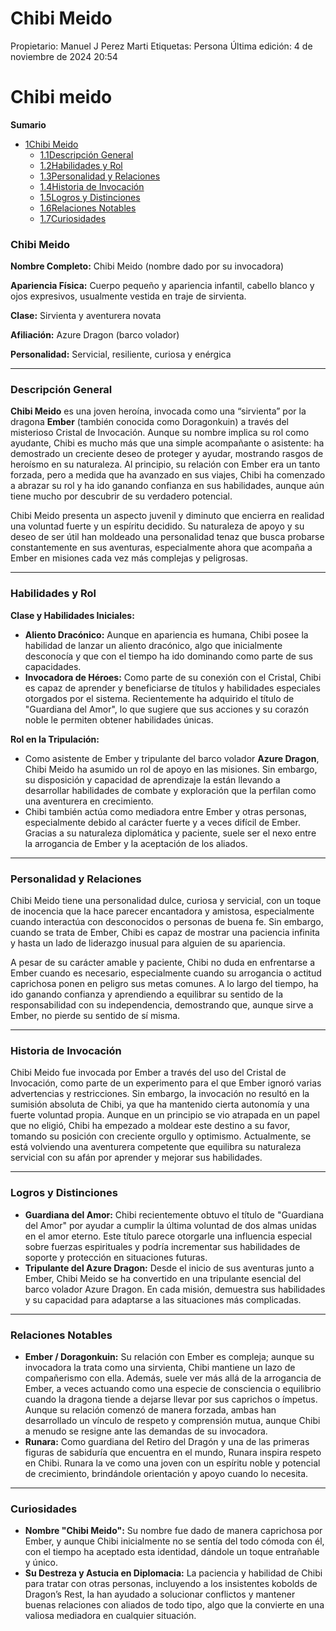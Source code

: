 # Chibi Meido

Propietario: Manuel J Perez Marti
Etiquetas: Persona
Última edición: 4 de noviembre de 2024 20:54

# Chibi meido

**Sumario**

- [1Chibi Meido](https://islas-cristal.fandom.com/es/wiki/Chibi_meido#Chibi_Meido)
    - [1.1Descripción General](https://islas-cristal.fandom.com/es/wiki/Chibi_meido#Descripci%C3%B3n_General)
    - [1.2Habilidades y Rol](https://islas-cristal.fandom.com/es/wiki/Chibi_meido#Habilidades_y_Rol)
    - [1.3Personalidad y Relaciones](https://islas-cristal.fandom.com/es/wiki/Chibi_meido#Personalidad_y_Relaciones)
    - [1.4Historia de Invocación](https://islas-cristal.fandom.com/es/wiki/Chibi_meido#Historia_de_Invocaci%C3%B3n)
    - [1.5Logros y Distinciones](https://islas-cristal.fandom.com/es/wiki/Chibi_meido#Logros_y_Distinciones)
    - [1.6Relaciones Notables](https://islas-cristal.fandom.com/es/wiki/Chibi_meido#Relaciones_Notables)
    - [1.7Curiosidades](https://islas-cristal.fandom.com/es/wiki/Chibi_meido#Curiosidades)

### **Chibi Meido**

**Nombre Completo:** Chibi Meido (nombre dado por su invocadora)

**Apariencia Física:** Cuerpo pequeño y apariencia infantil, cabello blanco y ojos expresivos, usualmente vestida en traje de sirvienta.

**Clase:** Sirvienta y aventurera novata

**Afiliación:** Azure Dragon (barco volador)

**Personalidad:** Servicial, resiliente, curiosa y enérgica

---

### **Descripción General**

**Chibi Meido** es una joven heroína, invocada como una “sirvienta” por la dragona **Ember** (también conocida como Doragonkuin) a través del misterioso Cristal de Invocación. Aunque su nombre implica su rol como ayudante, Chibi es mucho más que una simple acompañante o asistente: ha demostrado un creciente deseo de proteger y ayudar, mostrando rasgos de heroísmo en su naturaleza. Al principio, su relación con Ember era un tanto forzada, pero a medida que ha avanzado en sus viajes, Chibi ha comenzado a abrazar su rol y ha ido ganando confianza en sus habilidades, aunque aún tiene mucho por descubrir de su verdadero potencial.

Chibi Meido presenta un aspecto juvenil y diminuto que encierra en realidad una voluntad fuerte y un espíritu decidido. Su naturaleza de apoyo y su deseo de ser útil han moldeado una personalidad tenaz que busca probarse constantemente en sus aventuras, especialmente ahora que acompaña a Ember en misiones cada vez más complejas y peligrosas.

---

### **Habilidades y Rol**

**Clase y Habilidades Iniciales:**

- **Aliento Dracónico:** Aunque en apariencia es humana, Chibi posee la habilidad de lanzar un aliento dracónico, algo que inicialmente desconocía y que con el tiempo ha ido dominando como parte de sus capacidades.
- **Invocadora de Héroes:** Como parte de su conexión con el Cristal, Chibi es capaz de aprender y beneficiarse de títulos y habilidades especiales otorgados por el sistema. Recientemente ha adquirido el título de "Guardiana del Amor", lo que sugiere que sus acciones y su corazón noble le permiten obtener habilidades únicas.

**Rol en la Tripulación:**

- Como asistente de Ember y tripulante del barco volador **Azure Dragon**, Chibi Meido ha asumido un rol de apoyo en las misiones. Sin embargo, su disposición y capacidad de aprendizaje la están llevando a desarrollar habilidades de combate y exploración que la perfilan como una aventurera en crecimiento.
- Chibi también actúa como mediadora entre Ember y otras personas, especialmente debido al carácter fuerte y a veces difícil de Ember. Gracias a su naturaleza diplomática y paciente, suele ser el nexo entre la arrogancia de Ember y la aceptación de los aliados.

---

### **Personalidad y Relaciones**

Chibi Meido tiene una personalidad dulce, curiosa y servicial, con un toque de inocencia que la hace parecer encantadora y amistosa, especialmente cuando interactúa con desconocidos o personas de buena fe. Sin embargo, cuando se trata de Ember, Chibi es capaz de mostrar una paciencia infinita y hasta un lado de liderazgo inusual para alguien de su apariencia.

A pesar de su carácter amable y paciente, Chibi no duda en enfrentarse a Ember cuando es necesario, especialmente cuando su arrogancia o actitud caprichosa ponen en peligro sus metas comunes. A lo largo del tiempo, ha ido ganando confianza y aprendiendo a equilibrar su sentido de la responsabilidad con su independencia, demostrando que, aunque sirve a Ember, no pierde su sentido de sí misma.

---

### **Historia de Invocación**

Chibi Meido fue invocada por Ember a través del uso del Cristal de Invocación, como parte de un experimento para el que Ember ignoró varias advertencias y restricciones. Sin embargo, la invocación no resultó en la sumisión absoluta de Chibi, ya que ha mantenido cierta autonomía y una fuerte voluntad propia. Aunque en un principio se vio atrapada en un papel que no eligió, Chibi ha empezado a moldear este destino a su favor, tomando su posición con creciente orgullo y optimismo. Actualmente, se está volviendo una aventurera competente que equilibra su naturaleza servicial con su afán por aprender y mejorar sus habilidades.

---

### **Logros y Distinciones**

- **Guardiana del Amor:** Chibi recientemente obtuvo el título de "Guardiana del Amor" por ayudar a cumplir la última voluntad de dos almas unidas en el amor eterno. Este título parece otorgarle una influencia especial sobre fuerzas espirituales y podría incrementar sus habilidades de soporte y protección en situaciones futuras.
- **Tripulante del Azure Dragon:** Desde el inicio de sus aventuras junto a Ember, Chibi Meido se ha convertido en una tripulante esencial del barco volador Azure Dragon. En cada misión, demuestra sus habilidades y su capacidad para adaptarse a las situaciones más complicadas.

---

### **Relaciones Notables**

- **Ember / Doragonkuin:** Su relación con Ember es compleja; aunque su invocadora la trata como una sirvienta, Chibi mantiene un lazo de compañerismo con ella. Además, suele ver más allá de la arrogancia de Ember, a veces actuando como una especie de consciencia o equilibrio cuando la dragona tiende a dejarse llevar por sus caprichos o ímpetus. Aunque su relación comenzó de manera forzada, ambas han desarrollado un vínculo de respeto y comprensión mutua, aunque Chibi a menudo se resigne ante las demandas de su invocadora.
- **Runara:** Como guardiana del Retiro del Dragón y una de las primeras figuras de sabiduría que encuentra en el mundo, Runara inspira respeto en Chibi. Runara la ve como una joven con un espíritu noble y potencial de crecimiento, brindándole orientación y apoyo cuando lo necesita.

---

### **Curiosidades**

- **Nombre "Chibi Meido":** Su nombre fue dado de manera caprichosa por Ember, y aunque Chibi inicialmente no se sentía del todo cómoda con él, con el tiempo ha aceptado esta identidad, dándole un toque entrañable y único.
- **Su Destreza y Astucia en Diplomacia:** La paciencia y habilidad de Chibi para tratar con otras personas, incluyendo a los insistentes kobolds de Dragon’s Rest, la han ayudado a solucionar conflictos y mantener buenas relaciones con aliados de todo tipo, algo que la convierte en una valiosa mediadora en cualquier situación.
